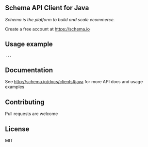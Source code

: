 ## Schema API Client for Java

*Schema is the platform to build and scale ecommerce.*

Create a free account at https://schema.io

## Usage example

    ...

## Documentation

See <http://schema.io/docs/clients#java> for more API docs and usage examples

## Contributing

Pull requests are welcome

## License

MIT
